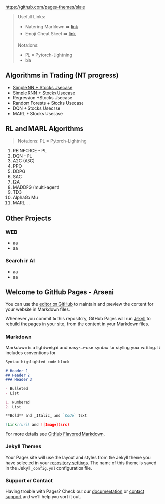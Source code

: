 https://github.com/pages-themes/slate

> Usefull Links:
> - Matering Marldown :arrow_right:  [link](https://guides.github.com/features/mastering-markdown/)
> - Emoji Cheat Sheet :arrow_right:  [link](https://github.com/ikatyang/emoji-cheat-sheet/blob/master/README.md)
> 
> Notations:
> - PL = Pytorch-Lightning
> - bla


## Algorithms in Trading (NT progress)

- [Simple NN + Stocks Usecase](https://github.com/Arseni1919/NT_sandbox)
- [Simple RNN + Stocks Usecase](https://github.com/Arseni1919/NT_sandbox)
- Regression +Stocks Usecase
- Random Forests + Stocks Usecase
- DQN + Stocks Usecase
- MARL + Stocks Usecase

## RL and MARL Algorithms

> Notations: PL = Pytorch-Lightning

1. REINFORCE - PL
1. DQN - PL
1. A2C (A3C)
1. PPO
1. DDPG
1. SAC
1. I2A
1. MADDPG (multi-agent)
1. TD3
1. AlphaGo Mu
1. MARL ...

## Other Projects

### WEB

- aa
- aa

### Search in AI

- aa
- aa

## Welcome to GitHub Pages - Arseni

You can use the [editor on GitHub](https://github.com/Arseni1919/GITHUB-STURCURED/edit/gh-pages/index.md) to maintain and preview the content for your website in Markdown files.

Whenever you commit to this repository, GitHub Pages will run [Jekyll](https://jekyllrb.com/) to rebuild the pages in your site, from the content in your Markdown files.

### Markdown

Markdown is a lightweight and easy-to-use syntax for styling your writing. It includes conventions for

```markdown
Syntax highlighted code block

# Header 1
## Header 2
### Header 3

- Bulleted
- List

1. Numbered
2. List

**Bold** and _Italic_ and `Code` text

[Link](url) and ![Image](src)
```

For more details see [GitHub Flavored Markdown](https://guides.github.com/features/mastering-markdown/).

### Jekyll Themes

Your Pages site will use the layout and styles from the Jekyll theme you have selected in your [repository settings](https://github.com/Arseni1919/GITHUB-STURCURED/settings). The name of this theme is saved in the Jekyll `_config.yml` configuration file.

### Support or Contact

Having trouble with Pages? Check out our [documentation](https://docs.github.com/categories/github-pages-basics/) or [contact support](https://support.github.com/contact) and we’ll help you sort it out.
